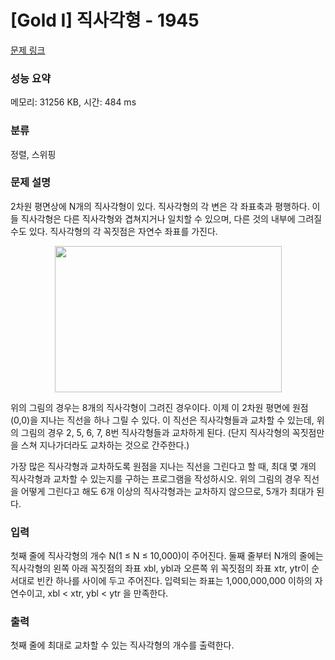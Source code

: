 # [Gold I] 직사각형 - 1945 

[문제 링크](https://www.acmicpc.net/problem/1945) 

### 성능 요약

메모리: 31256 KB, 시간: 484 ms

### 분류

정렬, 스위핑

### 문제 설명

<p>2차원 평면상에 N개의 직사각형이 있다. 직사각형의 각 변은 각 좌표축과 평행하다. 이들 직사각형은 다른 직사각형와 겹쳐지거나 일치할 수 있으며, 다른 것의 내부에 그려질 수도 있다. 직사각형의 각 꼭짓점은 자연수 좌표를 가진다.</p>

<p style="text-align: center;"><img alt="" height="234" src="https://www.acmicpc.net/JudgeOnline/upload/201007/rere.png" width="363"></p>

<p>위의 그림의 경우는 8개의 직사각형이 그려진 경우이다. 이제 이 2차원 평면에 원점 (0,0)을 지나는 직선을 하나 그릴 수 있다. 이 직선은 직사각형들과 교차할 수 있는데, 위의 그림의 경우 2, 5, 6, 7, 8번 직사각형들과 교차하게 된다. (단지 직사각형의 꼭짓점만을 스쳐 지나가더라도 교차하는 것으로 간주한다.)</p>

<p>가장 많은 직사각형과 교차하도록 원점을 지나는 직선을 그린다고 할 때, 최대 몇 개의 직사각형과 교차할 수 있는지를 구하는 프로그램을 작성하시오. 위의 그림의 경우 직선을 어떻게 그린다고 해도 6개 이상의 직사각형과는 교차하지 않으므로, 5개가 최대가 된다.</p>

### 입력 

 <p>첫째 줄에 직사각형의 개수 N(1 ≤ N ≤ 10,000)이 주어진다. 둘째 줄부터 N개의 줄에는 직사각형의 왼쪽 아래 꼭짓점의 좌표 xbl, ybl과 오른쪽 위 꼭짓점의 좌표 xtr, ytr이 순서대로 빈칸 하나를 사이에 두고 주어진다. 입력되는 좌표는 1,000,000,000 이하의 자연수이고, xbl < xtr, ybl < ytr 을 만족한다.</p>

### 출력 

 <p>첫째 줄에 최대로 교차할 수 있는 직사각형의 개수를 출력한다.</p>

